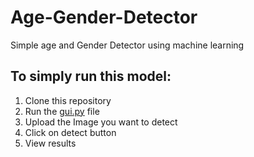 # Age-Gender-Detector
Simple age and Gender Detector using machine learning

## To simply run this model:
1. Clone this repository
2. Run the [gui.py]() file
3. Upload the Image you want to detect
4. Click on detect button
5. View results
